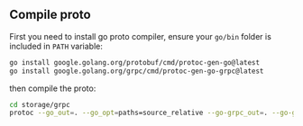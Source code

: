 ## Compile proto

First you need to install go proto compiler, ensure your `go/bin` folder is included in `PATH` variable:

```bash
go install google.golang.org/protobuf/cmd/protoc-gen-go@latest
go install google.golang.org/grpc/cmd/protoc-gen-go-grpc@latest
```

then compile the proto:

```bash
cd storage/grpc
protoc --go_out=. --go_opt=paths=source_relative --go-grpc_out=. --go-grpc_opt=paths=source_relative proto/user.proto
```

